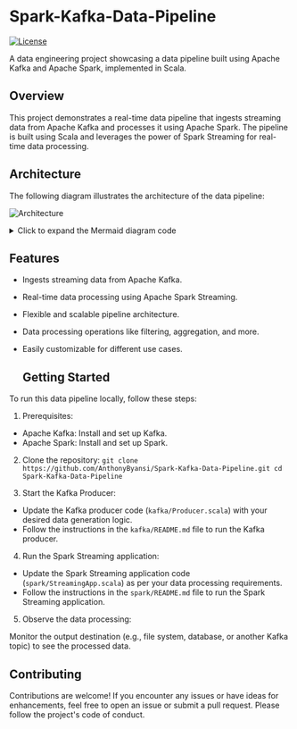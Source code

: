 # Spark-Kafka-Data-Pipeline

[![License](https://img.shields.io/badge/License-MIT-blue.svg)](https://opensource.org/licenses/MIT)

A data engineering project showcasing a data pipeline built using Apache Kafka and Apache Spark, implemented in Scala.

## Overview

This project demonstrates a real-time data pipeline that ingests streaming data from Apache Kafka and processes it using Apache Spark. The pipeline is built using Scala and leverages the power of Spark Streaming for real-time data processing.

## Architecture

The following diagram illustrates the architecture of the data pipeline:

![Architecture](diagram.png)

<details>
<summary>Click to expand the Mermaid diagram code</summary>

```mermaid
graph LR
    A[Kafka Producer] -- Produces data --> B((Kafka))
    B -- Consumes data --> C[Spark Streaming]
    C -- Processes data --> D((Output Destination))
```

</details>


## Features
* Ingests streaming data from Apache Kafka.
* Real-time data processing using Apache Spark Streaming.
* Flexible and scalable pipeline architecture.
* Data processing operations like filtering, aggregation, and more.
* Easily customizable for different use cases.

  ## Getting Started
To run this data pipeline locally, follow these steps:

1. Prerequisites:

* Apache Kafka: Install and set up Kafka.
* Apache Spark: Install and set up Spark.

2. Clone the repository: `git clone https://github.com/AnthonyByansi/Spark-Kafka-Data-Pipeline.git
cd Spark-Kafka-Data-Pipeline
`

3. Start the Kafka Producer:

* Update the Kafka producer code (`kafka/Producer.scala`) with your desired data generation logic.
* Follow the instructions in the `kafka/README.md` file to run the Kafka producer.

  
4. Run the Spark Streaming application:

* Update the Spark Streaming application code (`spark/StreamingApp.scala`) as per your data processing requirements.
* Follow the instructions in the `spark/README.md` file to run the Spark Streaming application.

5. Observe the data processing:

Monitor the output destination (e.g., file system, database, or another Kafka topic) to see the processed data.

## Contributing

Contributions are welcome! If you encounter any issues or have ideas for enhancements, feel free to open an issue or submit a pull request. Please follow the project's code of conduct.
